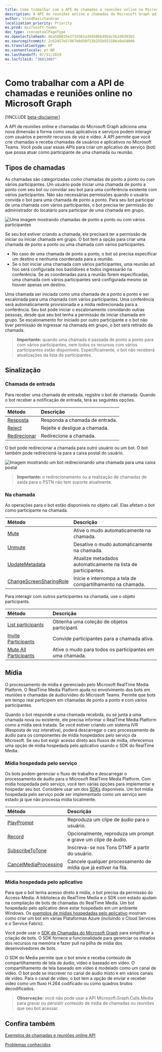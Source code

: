 ```yaml
---
title: Como trabalhar com a API de chamadas e reuniões online no Microsoft Graph
description: A API de reuniões online e chamadas do Microsoft Graph adiciona uma nova dimensão à forma como seus aplicativos e serviços podem interagir com usuários e permitir recursos de voz e vídeo. A API permite que você crie chamadas e receba chamadas de usuários e aplicativos no Microsoft Teams. Você pode usar essas APIs para criar um aplicativo de serviço (bot) que possa atuar como participante de uma chamada ou reunião.
author: VinodRavichandran
localization_priority: Priority
ms.prod: microsoft-teams
doc_type: conceptualPageType
ms.openlocfilehash: dea588035e2f19361a36450bb49b4c5b2d9391b5
ms.sourcegitcommit: 2c62457e57467b8d50f21b255b553106a9a5d8d6
ms.translationtype: HT
ms.contentlocale: pt-BR
ms.lasthandoff: 07/31/2019
ms.locfileid: "36013007"
---
```

# <a name="working-with-the-calls-and-online-meetings-api-in-microsoft-graph"></a>Como trabalhar com a API de chamadas e reuniões online no Microsoft Graph

[!INCLUDE [beta-disclaimer](../../includes/beta-disclaimer.md)]

A API de reuniões online e chamadas do Microsoft Graph adiciona uma nova dimensão à forma como seus aplicativos e serviços podem interagir com usuários e permitir recursos de voz e vídeo. A API permite que você crie chamadas e receba chamadas de usuários e aplicativos no Microsoft Teams. Você pode usar essas APIs para criar um aplicativo de serviço (bot) que possa atuar como participante de uma chamada ou reunião.

## <a name="call-types"></a>Tipos de chamadas

As chamadas são categorizadas como chamadas de ponto a ponto ou com vários participantes. Um usuário pode iniciar uma chamada de ponto a ponto com seu bot ou convidar seu bot para uma conferência existente com vários participantes. Não são necessárias permissões quando o usuário convida o bot para uma chamada de ponto a ponto. Para seu bot participar de uma chamada com vários participantes, o bot precisa ter permissão do administrador do locatário para participar de uma chamada em grupo.

![Uma imagem mostrando chamadas de ponto a ponto ou com vários participantes](https://cdn.graph.office.net/prod/GraphDocuments/en-us/concepts/images/call-types.png)

Se seu bot estiver criando a chamada, ele precisará ter a permissão de iniciar ou iniciar chamada em grupo. O bot tem a opção para criar uma chamada de ponto a ponto ou uma chamada com vários participantes.

- No caso de uma chamada de ponto a ponto, o bot só precisa especificar um destino e nenhuma coordenada para a reunião. 
- Se o bot iniciar uma chamada com vários participantes, uma reunião ad hoc será configurada nos bastidores e todos ingressarão na conferência. Se as coordenadas para a reunião forem especificadas, uma chamada com vários participantes será configurada mesmo se houver apenas um destino.

Uma chamada ser iniciada como uma chamada de a ponto a ponto e ser escalonada para uma chamada com vários participantes. Uma conferência será automaticamente provisionada e a mídia redirecionada para a conferência. Seu bot pode iniciar o escalonamento convidando outras pessoas, desde que seu bot tenha a permissão de iniciar chamada em grupo. Se escalonamento for iniciado por outro participante e o bot não tiver permissão de ingressar na chamada em grupo, o bot será retirado da chamada.

> **Importante:** quando uma chamada é passada de ponto a ponto para com vários participantes, nem todos os recursos com vários participantes estão disponíveis. Especificamente, o bot não receberá atualizações da lista de participantes.

## <a name="signaling"></a>Sinalização

### <a name="incoming-call"></a>Chamada de entrada

Para receber uma chamada de entrada, registre o bot de chamada. Quando o bot receber a notificação de entrada, terá as seguintes opções.

| Método                              | Descrição                                  |
|:------------------------------------|:---------------------------------------------|
| [Resposta](../api/call-answer.md)     | Responda a chamada de entrada.                    |
| [Reject](../api/call-reject.md)     | Rejeite e desligue a chamada.                  |
| [Redirecionar](../api/call-redirect.md) | Redirecione a chamada.                           |

O bot pode redirecionar a chamada para outro usuário ou um bot. O bot também pode redirecioná-la para a caixa postal do usuário.

![Imagem mostrando um bot redirecionando uma chamada para uma caixa postal](https://cdn.graph.office.net/prod/GraphDocuments/en-us/concepts/images/call-handling.png)

> **Importante:** o redirecionamento ou a realização de chamadas de saída para o PSTN não tem suporte atualmente.

### <a name="in-call"></a>Na chamada

As operações para o bot estão disponíveis no objeto call. Elas afetam o bot como participante na chamada.

| Método                                                            | Descrição                                  |
|:------------------------------------------------------------------|:---------------------------------------------|
| [Mute](../api/call-mute.md)                                       | Ative o mudo automaticamente na chamada.                       |
| [Unmute](../api/call-unmute.md)                                   | Desative o mudo automaticamente na chamada.                     |
| [UpdateMetadata](../api/call-updatemetadata.md)                   | Atualize metadados automaticamente na lista de participantes.          |
| [ChangeScreenSharingRole](../api/call-changescreensharingrole.md) | Inicie e interrompa a tela de compartilhamento na chamada.   |

Para interagir com outros participantes na chamada, use o objeto participants.

| Método                                                            | Descrição                                  |
|:------------------------------------------------------------------|:---------------------------------------------|
| [List participants](../api/call-list-participants.md)             | Obtenha uma coleção de objetos participant.         |
| [Invite Participants](../api/participant-invite.md)               | Convide participantes para a chamada ativa.      |
| [Mute All Participants](../api/participant-muteall.md)            | Ative o mudo para todos os participantes em uma chamada.           |

## <a name="media"></a>Mídia

O processamento de mídia é gerenciado pelo Microsoft RealTime Media Platform. O RealTime Media Platform ajuda no envolvimento dos bots em reuniões e chamadas de áudio/vídeo do Microsoft Teams. Permite que bots em tempo real participem em chamadas de ponto a ponto e com vários participantes.

Quando o bot responde a uma chamada recebida, ou se junta a uma chamada nova ou existente, ele precisa informar o RealTime Media Platform como a mídia será tratada. Se você estiver criando um sistema IVR (Resposta de voz interativa), poderá descarregar o caro processamento de áudio para os componentes de mídia hospedados pelo serviço da Microsoft. Se seu bot exigir acesso direto aos fluxos de mídia, oferecemos uma opção de mídia hospedada pelo aplicativo usando o SDK do RealTime Media.

### <a name="service-hosted-media"></a>Mídia hospedada pelo serviço

Os bots podem gerenciar o fluxo de trabalho e descarregar o processamento de áudio para o Microsoft RealTime Media Platform. Com mídia hospedada pelo serviço, você tem várias opções para implementar e hospedar seu bot. Considere usar um dos [SDKs](https://developer.microsoft.com/graph/code-samples-and-sdks) disponíveis. Um bot mídia hospedada pelo serviço pode ser implementado como um serviço sem estado já que não processa mídia localmente.

| Método                                                        | Descrição                                             |
|:--------------------------------------------------------------|:--------------------------------------------------------|
| [PlayPrompt](../api/call-playprompt.md)                       | Reproduza um clipe de áudio para o usuário.                         |
| [Record](../api/call-record.md)                               | Opcionalmente, reproduza um prompt e grave um clipe de áudio.      |
| [SubscribeToTone](../api/call-subscribetotone.md)             | Inscreva-se nos Tons DTMF a partir do usuário.                  |
| [CancelMediaProcessing](../api/call-cancelmediaprocessing.md) | Cancele qualquer processamento de mídia que já estiver na fila.             |

### <a name="application-hosted-media"></a>Mídia hospedada pelo aplicativo

Para que o bot tenha acesso direto à mídia, o bot precisa da permissão do Access-Media. A biblioteca do RealTime Media e o SDK com estado ajudam na compilação de bots de chamadas do RealTime Media. Um bot hospedado pelo aplicativo deve estar hospedado em um ambiente Windows. Os [exemplos de mídias hospedadas pelo aplicativo](https://github.com/microsoftgraph/microsoft-graph-comms-samples) mostram como criar um bot em várias Plataformas Azure (incluindo o Cloud Services e o Service Fabric).

Você pode usar o [SDK de Chamadas do Microsoft Graph](https://microsoftgraph.github.io/microsoft-graph-comms-samples/docs/articles/index.html) para simplificar a criação de bots. O SDK fornece a funcionalidade para gerenciar os estados dos recursos na memória e fazer pull na pilha de mídia dos desenvolvedores de bots.

O SDK do Media permite que o bot envie e receba conteúdo de compartilhamento de tela de áudio, vídeo e baseado em vídeo. O compartilhamento de tela baseado em vídeo é modelado como um canal de vídeo. O bot pode se inscrever no canal de áudio misto e em vários canais de vídeo. Para o canal de vídeo, o bot tem a opção de enviar e receber vídeo como um fluxo H.264 codificado ou como quadros brutos decodificados.

> **Observação:** você não pode usar a API Microsoft.Graph.Calls.Media para gravar ou persistir conteúdo de mídia de chamadas ou reuniões que seu bot acessar.

## <a name="see-also"></a>Confira também

[Exemplos de chamadas e reuniões online API](https://github.com/microsoftgraph/microsoft-graph-comms-samples/)

[Problemas conhecidos](/graph/known-issues#calls-and-online-meetings)
